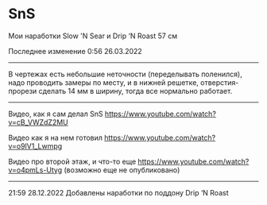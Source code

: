 # SnS
Мои наработки Slow 'N Sear и Drip ‘N Roast 57 см

Последнее изменение 0:56 26.03.2022
______________________________________________________________________
В чертежах есть небольшие неточности (переделывать поленился), 
надо проводить замеры по месту, и в нижней решетке, 
отверстия-прорези сделать 14 мм в ширину, тогда все нормально работает.
______________________________________________________________________
Видео, как я сам делал SnS https://www.youtube.com/watch?v=cB_VWZdZ2MU

Видео как я на нем готовил https://www.youtube.com/watch?v=o9lV1_Lwmpg

Видео про второй этаж, и что-то еще https://www.youtube.com/watch?v=o4pmLs-Utyg (возможно еще не опубликовано)
______________________________________________________________________

21:59 28.12.2022 
Добавлены наработки по поддону Drip ‘N Roast
